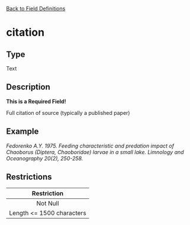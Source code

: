 [Back to Field Definitions](../../field_definition_overview)
# citation

## Type
Text

## Description
**This is a Required Field!**

Full citation of source (typically a published paper)
## Example
*Fedorenko A.Y. 1975. Feeding characteristic and predation impact of Chaoborus (Diptera, Chaoboridae) larvae in a small lake. Limnology and Oceanography 20(2), 250-258.*

## Restrictions
| Restriction |
| :---------: |
| Not Null |
| Length <= 1500 characters |

